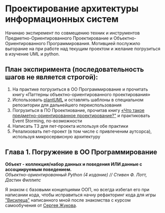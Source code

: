 # Проектирование архитектуры информационных систем
Начинаю экспиремент по совмещению техник и инструментов Предметно-Ориентированного Проектирование и Объектно-Ориентированного Программирования.
Мотивцией послужило выгорание на при работе над текущим проектом и желание погрузиться в изучение UML и python.


## План экспиримента (последовательность шагов не является строгой):
1. На практике погрузиться в ОО Программирование и прочитать книгу «Паттерны объектно-ориентированного проектирования»
2. Использовать [plantUML](https://plantuml.com/ru/) и оставлять шаблоны в специальном репозитории для дальнейшего переиспользования
3. Погрузиться в ПО Проектиование, прочитав книгу [«Что такое предметно-ориентированное проектирование?"](https://systems.education/what-is-domain-driven-design) и практиковать Event Storming, по-возможности
4. Написать ТЗ для пет-проекта используя обе практики
5. Релализовать пет-проект (в том числе с привлеченим аутсорса), используя микросервисную архитектуру



## Глава 1. Погружение в ОО Программирование
**Объект - коллекция/набор данных и поведения ИЛИ данные с ассоциируемым поведением.**
<br>
*Объектно-ориентированный Python (4 издание) // Стивен Ф. Лотт, Дастин Филлипс*


Я знаком с базовыми концепциями ООП, но всегда избегал его при написании кода, чтобы исправиться начну рефакторинг кода для игры ["Висилеца"](https://github.com/sqrt495/OOP-python-learning/blob/main/Hangman.ipynb) написанного мной после знакомства с курсом самообучения от [Сергея Жукова](https://zhukovsd.github.io/python-backend-learning-course/).
